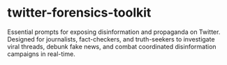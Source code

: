 # twitter-forensics-toolkit
Essential prompts for exposing disinformation and propaganda on Twitter. Designed for journalists, fact-checkers, and truth-seekers to investigate viral threads, debunk fake news, and combat coordinated disinformation campaigns in real-time.
